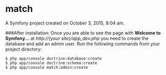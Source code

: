 match
=====

A Symfony project created on October 3, 2015, 8:04 am.

###After installation:
Once you are able to see the page with __Welcome to Symfony...__ at _http://{your site}/app\_dev.php_ you need to create the database and add an admin user. Run the following commands from your project directory:

    $ php app/console doctrine:database:create
    $ php app/console doctrine:schema:create
    $ php app/console match:admin:create
